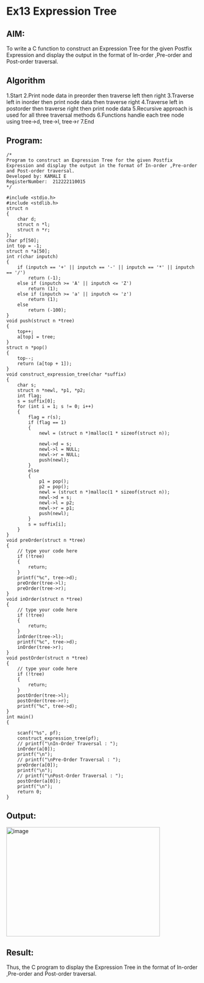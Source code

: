 # Ex13 Expression Tree

## AIM:
To write a C function to construct an Expression Tree for the given Postfix Expression and display the output in the format of In-order ,Pre-order and Post-order traversal.

## Algorithm

1.Start
2.Print node data in preorder then traverse left then right
3.Traverse left in inorder then print node data then traverse right
4.Traverse left in postorder then traverse right then print node data
5.Recursive approach is used for all three traversal methods
6.Functions handle each tree node using tree->d, tree->l, tree->r
7.End   

## Program:
```
/*
Program to construct an Expression Tree for the given Postfix Expression and display the output in the format of In-order ,Pre-order and Post-order traversal.
Developed by: KAMALI E
RegisterNumber:  212222110015
*/

#include <stdio.h>
#include <stdlib.h>
struct n
{
    char d;
    struct n *l;
    struct n *r;
};
char pf[50];
int top = -1;
struct n *a[50];
int r(char inputch)
{
    if (inputch == '+' || inputch == '-' || inputch == '*' || inputch == '/')
        return (-1);
    else if (inputch >= 'A' || inputch <= 'Z')
        return (1);
    else if (inputch >= 'a' || inputch <= 'z')
        return (1);
    else
        return (-100);
}
void push(struct n *tree)
{
    top++;
    a[top] = tree;
}
struct n *pop()
{
    top--;
    return (a[top + 1]);
}
void construct_expression_tree(char *suffix)
{
    char s;
    struct n *newl, *p1, *p2;
    int flag;
    s = suffix[0];
    for (int i = 1; s != 0; i++)
    {
        flag = r(s);
        if (flag == 1)
        {
            newl = (struct n *)malloc(1 * sizeof(struct n));

            newl->d = s;
            newl->l = NULL;
            newl->r = NULL;
            push(newl);
        }
        else
        {
            p1 = pop();
            p2 = pop();
            newl = (struct n *)malloc(1 * sizeof(struct n));
            newl->d = s;
            newl->l = p2;
            newl->r = p1;
            push(newl);
        }
        s = suffix[i];
    }
}
void preOrder(struct n *tree)
{
    // type your code here
    if (!tree)
    {
        return;
    }
    printf("%c", tree->d);
    preOrder(tree->l);
    preOrder(tree->r);
}
void inOrder(struct n *tree)
{
    // type your code here
    if (!tree)
    {
        return;
    }
    inOrder(tree->l);
    printf("%c", tree->d);
    inOrder(tree->r);
}
void postOrder(struct n *tree)
{
    // type your code here
    if (!tree)
    {
        return;
    }
    postOrder(tree->l);
    postOrder(tree->r);
    printf("%c", tree->d);
}
int main()
{

    scanf("%s", pf);
    construct_expression_tree(pf);
    // printf("\nIn-Order Traversal : ");
    inOrder(a[0]);
    printf("\n");
    // printf("\nPre-Order Traversal : ");
    preOrder(a[0]);
    printf("\n");
    // printf("\nPost-Order Traversal : ");
    postOrder(a[0]);
    printf("\n");
    return 0;
}
```

## Output:

<img width="403" height="286" alt="image" src="https://github.com/user-attachments/assets/ce4071d7-fe58-45d5-b5fe-8cb807761e37" />


## Result:
Thus, the C program to display the Expression Tree in the format of In-order ,Pre-order and Post-order traversal.
